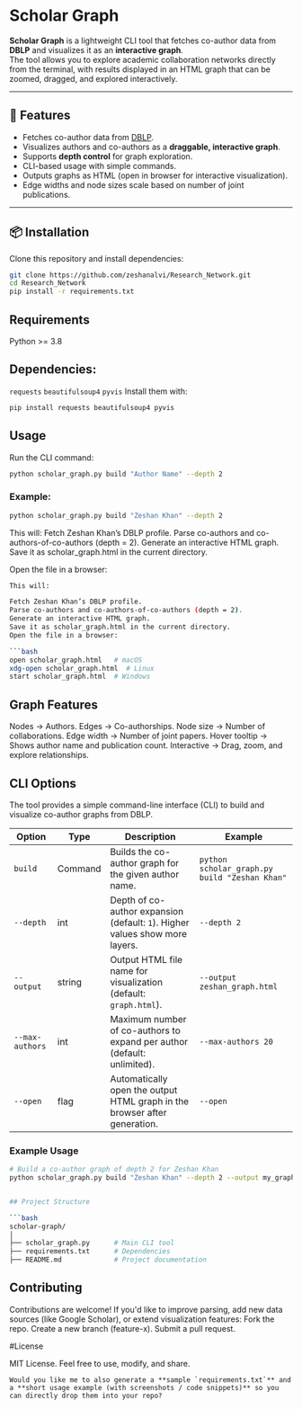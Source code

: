 # Scholar Graph

**Scholar Graph** is a lightweight CLI tool that fetches co-author data from **DBLP** and visualizes it as an **interactive graph**.  
The tool allows you to explore academic collaboration networks directly from the terminal, with results displayed in an HTML graph that can be zoomed, dragged, and explored interactively.

---

## 🚀 Features

- Fetches co-author data from [DBLP](https://dblp.org/).
- Visualizes authors and co-authors as a **draggable, interactive graph**.
- Supports **depth control** for graph exploration.
- CLI-based usage with simple commands.
- Outputs graphs as HTML (open in browser for interactive visualization).
- Edge widths and node sizes scale based on number of joint publications.

---

## 📦 Installation

Clone this repository and install dependencies:

```bash
git clone https://github.com/zeshanalvi/Research_Network.git
cd Research_Network
pip install -r requirements.txt
```

## Requirements

Python >= 3.8

## Dependencies:
`requests`
`beautifulsoup4`
`pyvis`
Install them with:
```bash
pip install requests beautifulsoup4 pyvis
```
## Usage

Run the CLI command:
```bash
python scholar_graph.py build "Author Name" --depth 2
```
### Example:

```bash 
python scholar_graph.py build "Zeshan Khan" --depth 2
```

This will:
Fetch Zeshan Khan’s DBLP profile.
Parse co-authors and co-authors-of-co-authors (depth = 2).
Generate an interactive HTML graph.
Save it as scholar_graph.html in the current directory.

Open the file in a browser:
```bash
This will:

Fetch Zeshan Khan’s DBLP profile.
Parse co-authors and co-authors-of-co-authors (depth = 2).
Generate an interactive HTML graph.
Save it as scholar_graph.html in the current directory.
Open the file in a browser:

```bash
open scholar_graph.html   # macOS
xdg-open scholar_graph.html  # Linux
start scholar_graph.html  # Windows
```
## Graph Features
Nodes → Authors.
Edges → Co-authorships.
Node size → Number of collaborations.
Edge width → Number of joint papers.
Hover tooltip → Shows author name and publication count.
Interactive → Drag, zoom, and explore relationships.

## CLI Options

The tool provides a simple command-line interface (CLI) to build and visualize co-author graphs from DBLP.

| Option          | Type    | Description                                                                 | Example                           |
|-----------------|---------|-----------------------------------------------------------------------------|-----------------------------------|
| `build`         | Command | Builds the co-author graph for the given author name.                       | `python scholar_graph.py build "Zeshan Khan"` |
| `--depth`       | int     | Depth of co-author expansion (default: `1`). Higher values show more layers.| `--depth 2`                       |
| `--output`      | string  | Output HTML file name for visualization (default: `graph.html`).            | `--output zeshan_graph.html`      |
| `--max-authors` | int     | Maximum number of co-authors to expand per author (default: unlimited).     | `--max-authors 20`                |
| `--open`        | flag    | Automatically open the output HTML graph in the browser after generation.   | `--open`                          |

### Example Usage

```bash
# Build a co-author graph of depth 2 for Zeshan Khan
python scholar_graph.py build "Zeshan Khan" --depth 2 --output my_graph.html --open


## Project Structure

```bash
scholar-graph/
│
├── scholar_graph.py      # Main CLI tool
├── requirements.txt      # Dependencies
├── README.md             # Project documentation
```

## Contributing

Contributions are welcome!
If you'd like to improve parsing, add new data sources (like Google Scholar), or extend visualization features:
Fork the repo.
Create a new branch (feature-x).
Submit a pull request.

#License

MIT License. Feel free to use, modify, and share.
```pgsql
Would you like me to also generate a **sample `requirements.txt`** and a **short usage example (with screenshots / code snippets)** so you can directly drop them into your repo?
```

